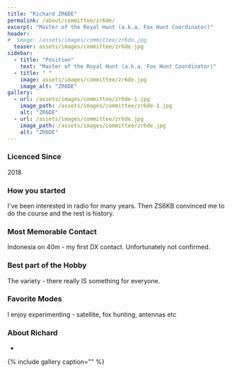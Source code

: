 ```yaml
---
title: "Richard ZR6DE"
permalink: /about/committee/zr6de/
excerpt: "Master of the Royal Hunt (a.k.a. Fox Hunt Coordinator)"
header:
#  image: /assets/images/committee/zr6de.jpg
  teaser: assets/images/committee/zr6de.jpg
sidebar:
  - title: "Position"
    text: "Master of the Royal Hunt (a.k.a. Fox Hunt Coordinator)"
  - title: " "
    image: assets/images/committee/zr6de.jpg
    image_alt: "ZR6DE"
gallery:
  - url: /assets/images/committee/zr6de-1.jpg
    image_path: /assets/images/committee/zr6de-1.jpg
    alt: "ZR6DE"
  - url: /assets/images/committee/zr6de.jpg
    image_path: /assets/images/committee/zr6de.jpg
    alt: "ZR6DE"
---
```


### Licenced Since
2018

### How you started
I've been interested in radio for many years. Then ZS6KB convinced me to do the course and the rest is history.

### Most Memorable Contact
Indonesia on 40m - my first DX contact. Unfortunately not confirmed.

### Best part of the Hobby
The variety - there really IS something for everyone.

### Favorite Modes
I enjoy experimenting - satellite, fox hunting, antennas etc

### About Richard 
-

{% include gallery caption="" %}